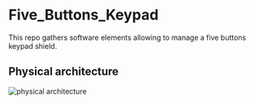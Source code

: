 # Five_Buttons_Keypad
This repo gathers software elements allowing to manage a five buttons keypad shield.

## Physical architecture

![physical architecture](http://www.plantuml.com/plantuml/proxy?cache=no&src=https://raw.github.com/HomeMadeBots/Five_Buttons_Keypad/master/doc/Five_Buttons_Keypad_Pkg.puml)
